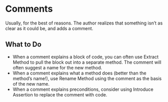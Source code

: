 Comments
==========
Usually, for the best of reasons. The author realizes that something isn’t as clear as it
could be, and adds a comment.

What to Do
------------
- When a comment explains a block of code, you can often use Extract Method to pull the block out into a separate method. The comment will often suggest a name for the new method.
- When a comment explains what a method does (better than the method’s name!), use Rename Method using the comment as the basis of the new name.
- When a comment explains preconditions, consider using Introduce Assertion to replace the comment with code.